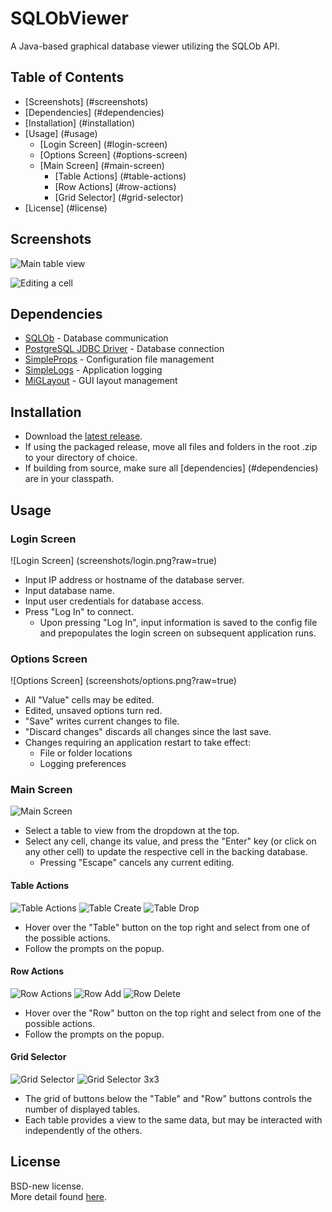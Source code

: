 # SQLObViewer
A Java-based graphical database viewer utilizing the SQLOb API.

## Table of Contents
* [Screenshots] (#screenshots)
* [Dependencies] (#dependencies)
* [Installation] (#installation)
* [Usage] (#usage)
  * [Login Screen] (#login-screen)
  * [Options Screen] (#options-screen)
  * [Main Screen] (#main-screen)
    * [Table Actions] (#table-actions)
    * [Row Actions] (#row-actions)
    * [Grid Selector] (#grid-selector)
* [License] (#license)

## Screenshots
![Main table view](screenshots/table.png?raw=true)

![Editing a cell](screenshots/edit.png?raw=true)

## Dependencies
* [SQLOb](https://github.com/kkorolyov/SQLOb) - Database communication
* [PostgreSQL JDBC Driver](https://jdbc.postgresql.org/) - Database connection
* [SimpleProps](https://github.com/kkorolyov/SimpleProps) - Configuration file management
* [SimpleLogs](https://github.com/kkorolyov/SimpleLogs) - Application logging
* [MiGLayout](http://www.miglayout.com/) - GUI layout management

## Installation
* Download the [latest release](https://github.com/kkorolyov/SQLObViewer/releases/latest).
* If using the packaged release, move all files and folders in the root .zip to your directory of choice.
* If building from source, make sure all [dependencies] (#dependencies) are in your classpath.

## Usage

### Login Screen
![Login Screen] (screenshots/login.png?raw=true)
* Input IP address or hostname of the database server.
* Input database name.
* Input user credentials for database access.
* Press "Log In" to connect.
  * Upon pressing "Log In", input information is saved to the config file and prepopulates the login screen on subsequent application runs.

### Options Screen
![Options Screen] (screenshots/options.png?raw=true)
* All "Value" cells may be edited.
* Edited, unsaved options turn red.
* "Save" writes current changes to file.
* "Discard changes" discards all changes since the last save.
* Changes requiring an application restart to take effect:
  * File or folder locations
  * Logging preferences

### Main Screen
![Main Screen](screenshots/table.png?raw=true)
* Select a table to view from the dropdown at the top.
* Select any cell, change its value, and press the "Enter" key (or click on any other cell) to update the respective cell in the backing database.
  * Pressing "Escape" cancels any current editing.

#### Table Actions
![Table Actions](screenshots/create-table-button.png?raw=true)
![Table Create](screenshots/create-table.png?raw=true)
![Table Drop](screenshots/drop-table.png?raw=true)
* Hover over the "Table" button on the top right and select from one of the possible actions.
* Follow the prompts on the popup.

#### Row Actions
![Row Actions](screenshots/add-row-button.png?raw=true)
![Row Add](screenshots/add-row.png?raw=true)
![Row Delete](screenshots/delete-row.png?raw=true)
* Hover over the "Row" button on the top right and select from one of the possible actions.
* Follow the prompts on the popup.

#### Grid Selector
![Grid Selector](screenshots/grid-selector.png?raw=true)
![Grid Selector 3x3](screenshots/grid-selector-3x3.png?raw=true)
* The grid of buttons below the "Table" and "Row" buttons controls the number of displayed tables.
* Each table provides a view to the same data, but may be interacted with independently of the others.

## License
BSD-new license.  
More detail found [here](LICENSE).
